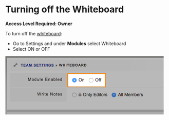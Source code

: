 # Turning off the Whiteboard

**Access Level Required: Owner**

To turn off the [whiteboard](./):

* Go to Settings and under **Modules** select Whiteboard
* Select ON or OFF

![](../../.gitbook/assets/turn-off-whiteboard.png)



